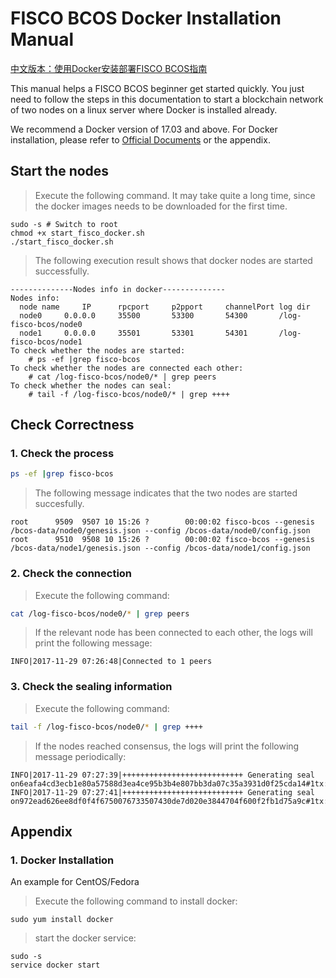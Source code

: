 # FISCO BCOS Docker Installation Manual

[中文版本：使用Docker安装部署FISCO BCOS指南](README.md)

This manual helps a  FISCO BCOS beginner get started quickly. You just need to follow the steps in this documentation to start a blockchain network of two nodes on a linux server where Docker is installed already.

We recommend a Docker version of 17.03 and above. For Docker installation, please refer to [Official Documents](https://docs.docker.com/) or the appendix.

## Start the nodes

> Execute the following command. It may take quite a long time, since the docker images needs to be downloaded for the first time.

```shell
sudo -s # Switch to root
chmod +x start_fisco_docker.sh
./start_fisco_docker.sh
```

> The following execution result shows that docker nodes are started successfully.

```log
--------------Nodes info in docker--------------
Nodes info:
  node name 	IP		rpcport		p2pport		channelPort	log dir
  node0		0.0.0.0		35500		53300		54300		/log-fisco-bcos/node0
  node1		0.0.0.0		35501		53301		54301		/log-fisco-bcos/node1
To check whether the nodes are started:
	# ps -ef |grep fisco-bcos
To check whether the nodes are connected each other:
	# cat /log-fisco-bcos/node0/* | grep peers
To check whether the nodes can seal: 
	# tail -f /log-fisco-bcos/node0/* | grep ++++
```

## Check Correctness

### 1. Check the process

```sh
ps -ef |grep fisco-bcos
```

> The following message indicates that the two nodes are started succesfully.

```
root      9509  9507 10 15:26 ?        00:00:02 fisco-bcos --genesis /bcos-data/node0/genesis.json --config /bcos-data/node0/config.json
root      9510  9508 10 15:26 ?        00:00:02 fisco-bcos --genesis /bcos-data/node1/genesis.json --config /bcos-data/node1/config.json
```

### 2. Check the connection

> Execute the following command:

```sh
cat /log-fisco-bcos/node0/* | grep peers
```

> If the relevant node has been connected to each other, the logs will print the following message:

```
INFO|2017-11-29 07:26:48|Connected to 1 peers
```

### 3. Check the sealing information

> Execute the following command:

```sh
tail -f /log-fisco-bcos/node0/* | grep ++++
```

> If the nodes reached consensus,  the logs will print the following message periodically:

```
INFO|2017-11-29 07:27:39|+++++++++++++++++++++++++++ Generating seal on6eafa4cd3ecb1e80a57588d3ea4ce95b3b4e807bb3da07c35a3931d0f25cda14#1tx:0,maxtx:1000,tq.num=0time:1511940459437
INFO|2017-11-29 07:27:41|+++++++++++++++++++++++++++ Generating seal on972ead626ee8df0f4f6750076733507430de7d020e3844704f600f2fb1d75a9c#1tx:0,maxtx:1000,tq.num=0time:1511940461448
```

## Appendix

### 1. Docker Installation

An example for CentOS/Fedora

> Execute the following command to install docker:

```shell
sudo yum install docker
```

> start the docker service:

```shell
sudo -s
service docker start
```
